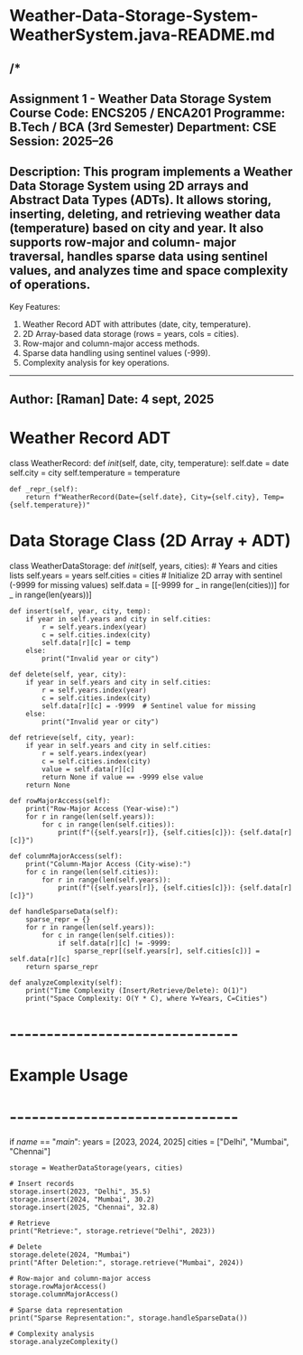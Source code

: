 # Weather-Data-Storage-System-WeatherSystem.java-README.md

/*
------------------------------------------------------------
Assignment 1 - Weather Data Storage System
Course Code: ENCS205 / ENCA201
Programme: B.Tech / BCA (3rd Semester)
Department: CSE
Session: 2025–26
------------------------------------------------------------
Description:
This program implements a Weather Data Storage System using
2D arrays and Abstract Data Types (ADTs). It allows storing,
inserting, deleting, and retrieving weather data (temperature)
based on city and year. It also supports row-major and column-
major traversal, handles sparse data using sentinel values,
and analyzes time and space complexity of operations.
------------------------------------------------------------
Key Features:
1. Weather Record ADT with attributes (date, city, temperature).
2. 2D Array-based data storage (rows = years, cols = cities).
3. Row-major and column-major access methods.
4. Sparse data handling using sentinel values (-999).
5. Complexity analysis for key operations.
------------------------------------------------------------
Author: [Raman]
Date: 4 sept, 2025
------------------------------------------------------------
# Weather Record ADT
class WeatherRecord:
    def _init_(self, date, city, temperature):
        self.date = date
        self.city = city
        self.temperature = temperature

    def _repr_(self):
        return f"WeatherRecord(Date={self.date}, City={self.city}, Temp={self.temperature})"


# Data Storage Class (2D Array + ADT)
class WeatherDataStorage:
    def _init_(self, years, cities):
        # Years and cities lists
        self.years = years
        self.cities = cities
        # Initialize 2D array with sentinel (-9999 for missing values)
        self.data = [[-9999 for _ in range(len(cities))] for _ in range(len(years))]

    def insert(self, year, city, temp):
        if year in self.years and city in self.cities:
            r = self.years.index(year)
            c = self.cities.index(city)
            self.data[r][c] = temp
        else:
            print("Invalid year or city")

    def delete(self, year, city):
        if year in self.years and city in self.cities:
            r = self.years.index(year)
            c = self.cities.index(city)
            self.data[r][c] = -9999  # Sentinel value for missing
        else:
            print("Invalid year or city")

    def retrieve(self, city, year):
        if year in self.years and city in self.cities:
            r = self.years.index(year)
            c = self.cities.index(city)
            value = self.data[r][c]
            return None if value == -9999 else value
        return None

    def rowMajorAccess(self):
        print("Row-Major Access (Year-wise):")
        for r in range(len(self.years)):
            for c in range(len(self.cities)):
                print(f"({self.years[r]}, {self.cities[c]}): {self.data[r][c]}")

    def columnMajorAccess(self):
        print("Column-Major Access (City-wise):")
        for c in range(len(self.cities)):
            for r in range(len(self.years)):
                print(f"({self.years[r]}, {self.cities[c]}): {self.data[r][c]}")

    def handleSparseData(self):
        sparse_repr = {}
        for r in range(len(self.years)):
            for c in range(len(self.cities)):
                if self.data[r][c] != -9999:
                    sparse_repr[(self.years[r], self.cities[c])] = self.data[r][c]
        return sparse_repr

    def analyzeComplexity(self):
        print("Time Complexity (Insert/Retrieve/Delete): O(1)")
        print("Space Complexity: O(Y * C), where Y=Years, C=Cities")


# -------------------------------
# Example Usage
# -------------------------------
if _name_ == "_main_":
    years = [2023, 2024, 2025]
    cities = ["Delhi", "Mumbai", "Chennai"]

    storage = WeatherDataStorage(years, cities)

    # Insert records
    storage.insert(2023, "Delhi", 35.5)
    storage.insert(2024, "Mumbai", 30.2)
    storage.insert(2025, "Chennai", 32.8)

    # Retrieve
    print("Retrieve:", storage.retrieve("Delhi", 2023))

    # Delete
    storage.delete(2024, "Mumbai")
    print("After Deletion:", storage.retrieve("Mumbai", 2024))

    # Row-major and column-major access
    storage.rowMajorAccess()
    storage.columnMajorAccess()

    # Sparse data representation
    print("Sparse Representation:", storage.handleSparseData())

    # Complexity analysis
    storage.analyzeComplexity()
